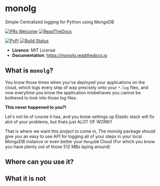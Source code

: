 # monolg
Simple Centralized logging for Python using MongoDB

[![PRs Welcome](https://img.shields.io/badge/PRs-welcome-brightgreen.svg?style=flat-square)](https://makeapullrequest.com) [![ReadTheDocs](https://readthedocs.org/projects/monolg/badge/?version=latest)](https://monolg.readthedocs.io/en/latest/?version=latest)

[![PyPi](https://img.shields.io/pypi/v/monolg.svg)](https://pypi.python.org/pypi/monolg) [![Build Status](https://app.travis-ci.com/Mukhopadhyay/monolg.svg?branch=master)](https://app.travis-ci.com/Mukhopadhyay/monolg)

+ **Licence**: MIT License
+ **Documentation**: https://monolg.readthedocs.io

## What is `monolg`?
You know those times when you've deployed your applications on the cloud, which logs every step of way precisely onto your `*.log` files, and now everytime you know the application misbehaves you cannot be bothered to look into those log files.

**This never happened to you?!**

Let's not lie of course it has, and you know settings up Elastic stack will fix alot of your problems, but thats just ALOT OF WORK!!

That is where we want this project to come in, The monolg package should give you an easy to use API for logging all of your steps in your local MongoDB instance or even better your `MongoDB` Cloud (For which you know you have plenty out of those 512 MBs laying around)


## Where can you use it?

## What it is not
